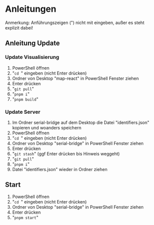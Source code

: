 # Anleitungen

Anmerkung: Anführungszeigen (") nicht mit eingeben, außer es steht explizit dabei!

## Anleitung Update

### Update Visualisierung

1. PowerShell öffnen
2. "`cd `" eingeben (nicht Enter drücken)
3. Ordner von Desktop "map-react" in PowerShell Fenster ziehen
4. Enter drücken
5. "`git pull`"
6. "`pnpm i`"
7. "`pnpm build`"

### Update Server

1. Im Ordner serial-bridge auf dem Desktop die Datei "identifiers.json" kopieren und woanders speichern
2. PowerShell öffnen
3. "`cd `" eingeben (nicht Enter drücken)
4. Ordner von Desktop "serial-bridge" in PowerShell Fenster ziehen
5. Enter drücken
6. "`git stash`" (ggf Enter drücken bis Hinweis weggeht)
7. "`git pull`"
8. "`pnpm i`"
9. Datei "identifiers.json" wieder in Ordner ziehen

## Start

1. PowerShell öffnen
2. "`cd `" eingeben (nicht Enter drücken)
3. Ordner von Desktop "serial-bridge" in PowerShell Fenster ziehen
4. Enter drücken
5. "`pnpm start`"

